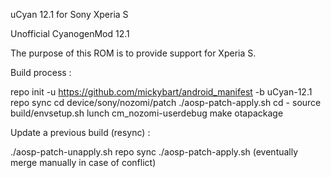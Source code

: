 uCyan 12.1 for Sony Xperia S

Unofficial CyanogenMod 12.1

The purpose of this ROM is to provide support for Xperia S.

Build process :

repo init -u https://github.com/mickybart/android_manifest -b uCyan-12.1
repo sync
cd device/sony/nozomi/patch
./aosp-patch-apply.sh <path to the source code>
cd -
source build/envsetup.sh
lunch cm_nozomi-userdebug
make otapackage


Update a previous build (resync) :

./aosp-patch-unapply.sh <path to the source code>
repo sync
./aosp-patch-apply.sh <path to the source code>   (eventually merge manually in case of conflict)

